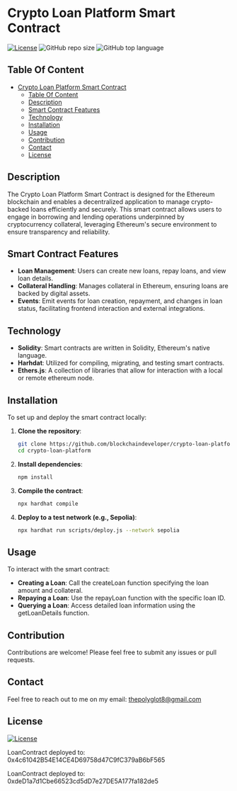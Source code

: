 # Crypto Loan Platform Smart Contract

[![License](https://img.shields.io/static/v1?label=License&message=MIT&color=blue)](https://opensource.org/licenses/MIT)
![GitHub repo size](https://img.shields.io/github/repo-size/blockchaindeveloper/crypto-loan-platform)
![GitHub top language](https://img.shields.io/github/languages/top/blockchaindeveloper/crypto-loan-platform)

## Table Of Content

- [Crypto Loan Platform Smart Contract](#crypto-loan-platform-smart-contract)
  - [Table Of Content](#table-of-content)
  - [Description](#description)
  - [Smart Contract Features](#smart-contract-features)
  - [Technology](#technology)
  - [Installation](#installation)
  - [Usage](#usage)
  - [Contribution](#contribution)
  - [Contact](#contact)
  - [License](#license)

## Description

The Crypto Loan Platform Smart Contract is designed for the Ethereum blockchain and enables a decentralized application to manage crypto-backed loans efficiently and securely. This smart contract allows users to engage in borrowing and lending operations underpinned by cryptocurrency collateral, leveraging Ethereum's secure environment to ensure transparency and reliability.

## Smart Contract Features

- **Loan Management**: Users can create new loans, repay loans, and view loan details.
- **Collateral Handling**: Manages collateral in Ethereum, ensuring loans are backed by digital assets.
- **Events**: Emit events for loan creation, repayment, and changes in loan status, facilitating frontend interaction and external integrations.

## Technology

- **Solidity**: Smart contracts are written in Solidity, Ethereum's native language.
- **Harhdat**: Utilized for compiling, migrating, and testing smart contracts.
- **Ethers.js**: A collection of libraries that allow for interaction with a local or remote ethereum node.

## Installation

To set up and deploy the smart contract locally:

1. **Clone the repository**:
   ```bash
   git clone https://github.com/blockchaindeveloper/crypto-loan-platform.git
   cd crypto-loan-platform
   ```
2. **Install dependencies**:
   ```bash
   npm install
   ```
3. **Compile the contract**:
    ```bash
    npx hardhat compile
   ```
4. **Deploy to a test network (e.g., Sepolia)**:
    ```bash
    npx hardhat run scripts/deploy.js --network sepolia
   ```


## Usage

To interact with the smart contract:

- **Creating a Loan**: Call the createLoan function specifying the loan amount and collateral.
- **Repaying a Loan**: Use the repayLoan function with the specific loan ID.
- **Querying a Loan**: Access detailed loan information using the getLoanDetails function.


## Contribution
 
Contributions are welcome! Please feel free to submit any issues or pull requests.


## Contact

Feel free to reach out to me on my email:
thepolyglot8@gmail.com


## License

[![License](https://img.shields.io/static/v1?label=Licence&message=MIT&color=blue)](https://opensource.org/license/MIT)

LoanContract deployed to: 0x4c61042B54E14CE4D69758d47C9fC379aB6bF565

LoanContract deployed to: 0xdeD1a7d1Cbe66523cd5dD7e27DE5A177fa182de5